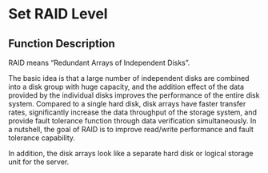 # Set RAID Level

## Function Description

RAID means “Redundant Arrays of Independent Disks”.

The basic idea is that a large number of independent disks are combined into a disk group with huge capacity, and the addition effect of the data provided by the individual disks improves the performance of the entire disk system. Compared to a single hard disk, disk arrays have faster transfer rates, significantly increase the data throughput of the storage system, and provide fault tolerance function through data verification simultaneously. In a nutshell, the goal of RAID is to improve read/write performance and fault tolerance capability.

In addition, the disk arrays look like a separate hard disk or logical storage unit for the server.
